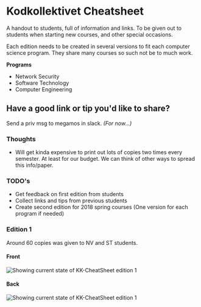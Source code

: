 # Kodkollektivet Cheatsheet

A handout to students, full of information and links.
To be given out to students when starting new
courses, and other special occasions.

Each edition needs to be created in several versions
to fit each computer science program. They share many
courses so such not be to much work.

**Programs**

* Network Security
* Software Technology
* Computer Engineering


## Have a good link or tip you'd like to share?

Send a priv msg to megamos in slack. *(For now...)*

### Thoughts

* Will get kinda expensive to print out lots of copies two times every semester.
At least for our budget. We can think of other ways to spread this info/paper.


### TODO's

* Get feedback on first edition from students
* Collect links and tips from previous students
* Create second edition for 2018 spring courses (One version for each program if needed)


### Edition 1
Around 60 copies was given to NV and ST students.


#### Front
![Showing current state of KK-CheatSheet edition 1](https://github.com/Kodkollektivet/documents/blob/master/kodkollektivet-cheatsheet/KK-CheatSheet-v1-front.png "Edition 1 front")


#### Back
![Showing current state of KK-CheatSheet edition 1](https://github.com/Kodkollektivet/documents/blob/master/kodkollektivet-cheatsheet/KK-CheatSheet-v1-back.png "Edition 1 back")
